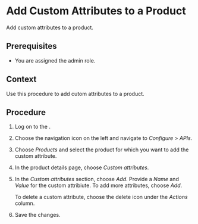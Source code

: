 <!-- loioe46a8742ae1f4fe9a8b89bd921851fc9 -->

# Add Custom Attributes to a Product

Add custom attributes to a product.



<a name="loioe46a8742ae1f4fe9a8b89bd921851fc9__prereq_y5k_q5x_ddb"/>

## Prerequisites

-   You are assigned the admin role.



<a name="loioe46a8742ae1f4fe9a8b89bd921851fc9__context_qlk_l13_m3b"/>

## Context

Use this procedure to add cutom attributes to a product.



<a name="loioe46a8742ae1f4fe9a8b89bd921851fc9__steps_rlk_l13_m3b"/>

## Procedure

1.  Log on to the .

2.  Choose the navigation icon on the left and navigate to *Configure* \> *APIs*.

3.  Choose *Products* and select the product for which you want to add the custom attribute.

4.  In the product details page, choose *Custom attributes*.

5.  In the *Custom attributes* section, choose *Add*. Provide a *Name* and *Value* for the custom attribiute. To add more attributes, choose *Add*.

    To delete a custom attribute, choose the delete icon under the *Actions* column.

6.  Save the changes.


